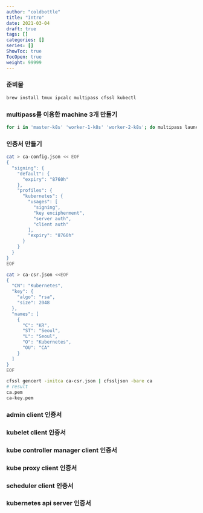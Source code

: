 ```yaml
---
author: "coldbottle"
title: "Intro"
date: 2021-03-04
draft: true
tags: []
categories: []
series: []
ShowToc: true
TocOpen: true
weight: 99999
---
```


### 준비물

```bash
brew install tmux ipcalc multipass cfssl kubectl
```

### multipass를 이용한 machine 3개 만들기

```bash
for i in 'master-k8s' 'worker-1-k8s' 'worker-2-k8s'; do multipass launch --name "${i}" --cpus 2 --mem 2048M --disk 5G 20.04; done
```

### 인증서 만들기

```bash
cat > ca-config.json << EOF
{
  "signing": {
    "default": {
      "expiry": "8760h"
    },
    "profiles": {
      "kubernetes": {
        "usages": [
          "signing",
          "key encipherment",
          "server auth",
          "client auth"
        ],
        "expiry": "8760h"
      }
    }
  }
}
EOF
```

```bash
cat > ca-csr.json <<EOF
{
  "CN": "Kubernetes",
  "key": {
    "algo": "rsa",
    "size": 2048
  },
  "names": [
    {
      "C": "KR",
      "ST": "Seoul",
      "L": "Seoul",
      "O": "Kubernetes",
      "OU": "CA"
    }
  ]
}
EOF
```

```bash
cfssl gencert -initca ca-csr.json | cfssljson -bare ca
# result
ca.pem
ca-key.pem
```

### admin client 인증서
### kubelet client 인증서
### kube controller manager client 인증서
### kube proxy client 인증서
### scheduler client 인증서
### kubernetes api server 인증서
